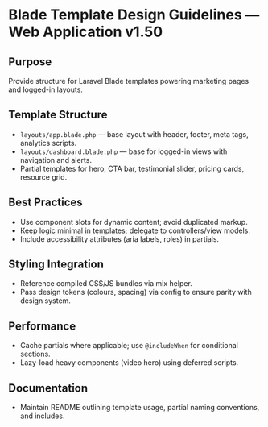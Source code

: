 # Blade Template Design Guidelines — Web Application v1.50

## Purpose
Provide structure for Laravel Blade templates powering marketing pages and logged-in layouts.

## Template Structure
- `layouts/app.blade.php` — base layout with header, footer, meta tags, analytics scripts.
- `layouts/dashboard.blade.php` — base for logged-in views with navigation and alerts.
- Partial templates for hero, CTA bar, testimonial slider, pricing cards, resource grid.

## Best Practices
- Use component slots for dynamic content; avoid duplicated markup.
- Keep logic minimal in templates; delegate to controllers/view models.
- Include accessibility attributes (aria labels, roles) in partials.

## Styling Integration
- Reference compiled CSS/JS bundles via mix helper.
- Pass design tokens (colours, spacing) via config to ensure parity with design system.

## Performance
- Cache partials where applicable; use `@includeWhen` for conditional sections.
- Lazy-load heavy components (video hero) using deferred scripts.

## Documentation
- Maintain README outlining template usage, partial naming conventions, and includes.
